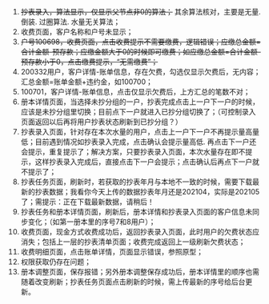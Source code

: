 1. ~~抄表录入，算法显示，仅显示父节点非0的算法；~~ 其余算法核对，主要是无量. 倒装. 过圈算法. 水量无关算法；
2. 收费页面，客户名称和户号未显示；
3. ~~户号100698，收费页面，点击收费提示不需要缴费，逻辑错误；应缴总金额=合计金额-预存款；应缴金额大于0的时候即可缴费；如应缴总金额=合计金额-预存款小于0，点击缴费提示，“无需缴费”；~~
4. 200332用户，客户详情-账单信息，存在欠费，勾选仅显示欠费后，无内容；汇总金额=账单金额+违约金，如100700；
5. 100701，客户详情-账单信息，点击仅显示欠费后，上方汇总的笔数不对；
6. 册本详情页面，当选择未抄分组的一户，抄表完成点击上一户下一户的时候，应该是未抄分组里切换；目前点下一户就进入已抄分组切换了；（可控制录入页面返回以后再将用户抄表状态刷新到已抄分组？）
7. 抄表录入页面，针对存在本次水量的用户，点击上一户下一户不再提示量高量低；目前遇到情况如抄表录入完成，点击确认会提示量高低. 再点击下一户还会提示，重复提示了；解决方案，只要抄表录入页面，本次水量存在即不提示，这样抄表录入完成后，直接点击下一户会提示；点击确认后再点下一户就不提示了；
8. 抄表任务页面，刷新时，若获取的抄表年月与本地不一致的时候，需要下载最新的抄表数据；我看你今天上传的数据抄表年月还是202104，实际是202105了；需提示：正在下载最新数据，请稍后！
9. 抄表任务和册本详情页面，刷新后，册本详情和抄表录入页面的客户信息未同步变化；（如第一册本里的序号7和8用户）；
10. 收费页面，现金方式收费成功后，返回抄表录入页面，此时用户的欠费状态应消失；包括上一层的抄表清单页面；收费完成返回上一级刷新欠费状态；
11. 收费明细页面，点击账单详情，页面显示错误，参照原型；
12. 权限获取仍存在问题；
13. 册本调整页面，保存报错；另外册本调整保存成功后，册本详情里的顺序也需随着改变刷新；抄表任务页面点击刷新的时候，需上传最新的序号给后台更新。
